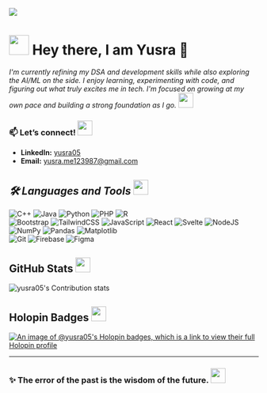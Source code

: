 ![](https://komarev.com/ghpvc/?username=yusraSyed05&color=ff69b4) 
# <img src="https://github.com/user-attachments/assets/09c452c4-b08f-4178-a836-9a31b2baf0f7" width="40"/>  Hey there, I am Yusra 💖
*I'm currently refining my DSA and development skills while also exploring the AI/ML on the side. I enjoy learning, experimenting with code, and figuring out what truly excites me in tech. I'm focused on growing at my own pace and building a strong foundation as I go.*  <img src="https://github.com/user-attachments/assets/3a4a36fe-f004-4de7-aaba-5f0e0276b0d8" width="30"/>

### 📫 Let’s connect! <img src="https://github.com/user-attachments/assets/6cff8676-4ad3-4db4-8a82-9413fdebdecc" width="30"/> 


- **LinkedIn:** [yusra05](https://www.linkedin.com/in/yusra05/)  
- **Email:** yusra.me123987@gmail.com  

## *🛠 Languages and Tools*  <img src="https://github.com/user-attachments/assets/4f3e85a0-469d-43a1-bdb4-5ded413143cc" width="30"/> 

 ![C++](https://img.shields.io/badge/c++-%2300599C.svg?style=for-the-badge&logo=c%2B%2B&logoColor=white) ![Java](https://img.shields.io/badge/java-%23ED8B00.svg?style=for-the-badge&logo=openjdk&logoColor=white) ![Python](https://img.shields.io/badge/python-3670A0?style=for-the-badge&logo=python&logoColor=ffdd54) ![PHP](https://img.shields.io/badge/php-%23777BB4.svg?style=for-the-badge&logo=php&logoColor=white)  ![R](https://img.shields.io/badge/r-%23276DC3.svg?style=for-the-badge&logo=r&logoColor=white)   
![Bootstrap](https://img.shields.io/badge/bootstrap-%238511FA.svg?style=for-the-badge&logo=bootstrap&logoColor=white)  ![TailwindCSS](https://img.shields.io/badge/tailwindcss-%2338B2AC.svg?style=for-the-badge&logo=tailwind-css&logoColor=white) ![JavaScript](https://img.shields.io/badge/javascript-%23323330.svg?style=for-the-badge&logo=javascript&logoColor=%23F7DF1E)  ![React](https://img.shields.io/badge/react-%2320232a.svg?style=for-the-badge&logo=react&logoColor=%2361DAFB) ![Svelte](https://img.shields.io/badge/svelte-%23f1413d.svg?style=for-the-badge&logo=svelte&logoColor=white) ![NodeJS](https://img.shields.io/badge/node.js-6DA55F?style=for-the-badge&logo=node.js&logoColor=white)  
![NumPy](https://img.shields.io/badge/numpy-%23013243.svg?style=for-the-badge&logo=numpy&logoColor=white) ![Pandas](https://img.shields.io/badge/pandas-%23150458.svg?style=for-the-badge&logo=pandas&logoColor=white) ![Matplotlib](https://img.shields.io/badge/Matplotlib-%23ffffff.svg?style=for-the-badge&logo=Matplotlib&logoColor=black)   
![Git](https://img.shields.io/badge/git-%23F05033.svg?style=for-the-badge&logo=git&logoColor=white) ![Firebase](https://img.shields.io/badge/firebase-%23039BE5.svg?style=for-the-badge&logo=firebase) ![Figma](https://img.shields.io/badge/figma-%23F24E1E.svg?style=for-the-badge&logo=figma&logoColor=white) 
 

## GitHub Stats <img src="https://github.com/user-attachments/assets/a2ee722a-68a7-49a4-a33c-5822660345ba" width="30"/>

![yusra05's Contribution stats](https://github-stats-card-generator.vercel.app/api/svg?username=yusraSyed05&type=contributions&theme=radical) 

## Holopin Badges <img src="https://github.com/user-attachments/assets/15755197-bdc9-42dc-b1c4-22bac820ffa8" width="30"/>


[![An image of @yusra05's Holopin badges, which is a link to view their full Holopin profile](https://holopin.me/yusra05)](https://holopin.io/@yusra05)

---

### ✨ The error of the past is the wisdom of the future. <img src="https://github.com/user-attachments/assets/09b385ff-6bbf-42a5-8539-3f01e50539b9" width="30"/>
